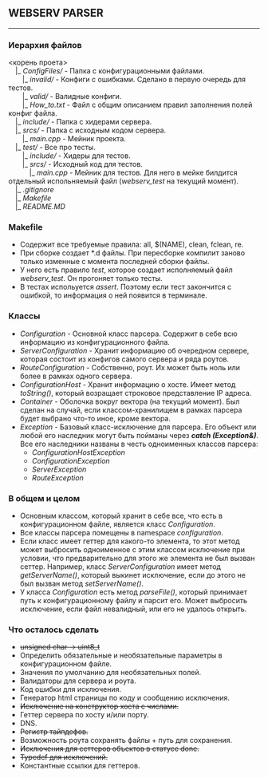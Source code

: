 ## WEBSERV PARSER
***

### Иерархия файлов
<корень проета>\
&emsp;|_ *ConfigFiles/* - Папка с конфигурационными файлами.\
&emsp;&emsp;|_ *invalid/* - Конфиги с ошибками. Сделано в первую очередь для тестов.\
&emsp;&emsp;|_ *valid/* - Валидные конфиги.\
&emsp;&emsp;|_ *How_to.txt* - Файл с общим описанием правил заполнения полей конфиг файла.\
&emsp;|_ *include/* - Папка с хидерами сервера.\
&emsp;|_ *srcs/* - Папка с исходным кодом сервера.\
&emsp;&emsp;|_ *main.cpp* - Мейник проекта.\
&emsp;|_ *test/* - Все про тесты.\
&emsp;&emsp;|_ *include/* - Хидеры для тестов.\
&emsp;&emsp;|_ *srcs/* - Исходный код для тестов.\
&emsp;&emsp;&emsp;|_ *main.cpp* - Мейник для тестов. Для него в мейке билдится отдельный испольняемый файл (*webserv_test* на текущий момент).\
&emsp;|_ *.gitignore*\
&emsp;|_ *Makefile*\
&emsp;|_ *README.MD*

### Makefile
- Содержит все требуемые правила: all, $(NAME), clean, fclean, re.
- При сборке создает *.d файлы. При пересборке компилит заново только изменные с момента последней сборки файлы.
- У него есть правило *test*, которое создает исполняемый файл *webserv_test*. Он прогоняет только тесты.
- В тестах испольуется *assert*. Поэтому если тест закончится с ошибкой, то информация о ней появится в терминале.

### Классы
- *Configuration* - Основной класс парсера. Содержит в себе всю информацию из конфигурационного файла.
- *ServerConfiguration* - Хранит информацию об очередном сервере, которая состоит из конфигов самого сервера и ряда роутов.
- *RouteConfiguration* - Собственно, роут. Их может быть ноль или более в рамках одного сервера.
- *ConfigurationHost* - Хранит информацию о хосте. Имеет метод *toString()*, который возращает строковое представление IP адреса.
- *Container* - Оболочка вокруг вектора (на текущий момент). Был сделан на случай, если классом-хранилищем в рамках парсера будет выбрано что-то иное, кроме вектора.
- *Exception* - Базовый класс-исключение для парсера. Его объект или любой его наследник могут быть пойманы через ***catch (Exception&)***. Все его наследники названы в честь одноименных классов парсера:
    - *ConfigurationHostException*
    - *ConfigurationException*
    - *ServerException*
    - *RouteException*

### В общем и целом
- Основным классом, который хранит в себе все, что есть в конфигурационном файле, является класс *Configuration*.
- Все классы парсера помещены в namespace *configuration*.
- Если класс имеет геттер для какого-то элемента, то этот метод может выбросить одноименное с этим классом исключение при условии, что предварительно для этого же элемента не был вызван сеттер. Например, класс *ServerConfiguration* имеет метод *getServerName()*, который выкинет исключение, если до этого не был вызван метод *setServerName()*.
- У класса *Configuration* есть метод *parseFile()*, который принимает путь к конфигурационному файлу и парсит его. Может выбросить исключение, если файл невалидный, или его не удалось открыть.

### Что осталось сделать
- ~~unsigned char -> uint8_t~~
- Определить обязательные и необязательные параметры в конфигурационном файле.
- Значения по умолчанию для необязательных полей.
- Валидаторы для сервера и роута.
- Код ошибки для исключения.
- Генератор html страницы по коду и сообщению исключения.
- ~~Исключение на конструктор хоста с числами.~~
- Геттер сервера по хосту и/или порту.
- DNS.
- ~~Регистр тайпдефов.~~
- Возможность роута сохранять файлы + путь для сохранения.
- ~~Исключения для сеттеров объектов в статусе done.~~
- ~~Typedef для исключений.~~
- Константные ссылки для геттеров.
